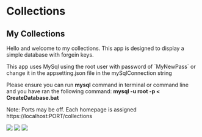 # Collections
<h2 class="text-center">My Collections</h2>

<p> Hello and welcome to my collections. This app is designed to display a simple database with forgein keys.</p>
<p> This app uses MySql using the root user with password of `MyNewPass` or change it in the appsetting.json file in the mySqlConnection string</p>
<p> Please ensure you can run <strong>mysql</strong> command in terminal or command line and you have ran the following command: <strong>mysql -u root -p < CreateDatabase.bat</strong></p>
<p> Note: Ports may be off. Each homepage is assigned https://localhost:PORT/collections</p>


<img src=https://github.com/chippycheese/Collections-MVC/blob/master/Screenshots/ASPNet/1.PNG>
<img src=https://github.com/chippycheese/Collections-MVC/blob/master/Screenshots/ASPNet/2.PNG>
<img src=https://github.com/chippycheese/Collections-MVC/blob/master/Screenshots/ASPNet/4.PNG>
